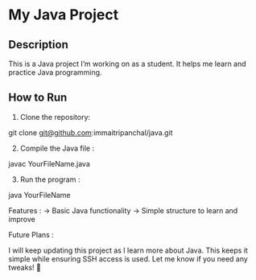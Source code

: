 # My Java Project

## Description
This is a Java project I’m working on as a student. It helps me learn and practice Java programming.

## How to Run
1. Clone the repository:

git clone
git@github.com:immaitripanchal/java.git

2. Compile the Java file :

javac YourFileName.java

3. Run the program :

java YourFileName

Features :
 -> Basic Java functionality
 -> Simple structure to learn and improve

Future Plans :

I will keep updating this project as I learn more about Java.
This keeps it simple while ensuring SSH access is used. Let me know if you need any tweaks! 🚀






